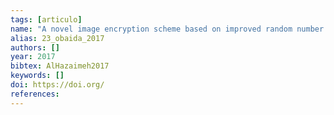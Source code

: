 ```yaml
---
tags: [articulo]
name: "A novel image encryption scheme based on improved random number generator and its implementation"
alias: 23_obaida_2017
authors: []
year: 2017
bibtex: AlHazaimeh2017
keywords: []
doi: https://doi.org/
references: 
---
```


